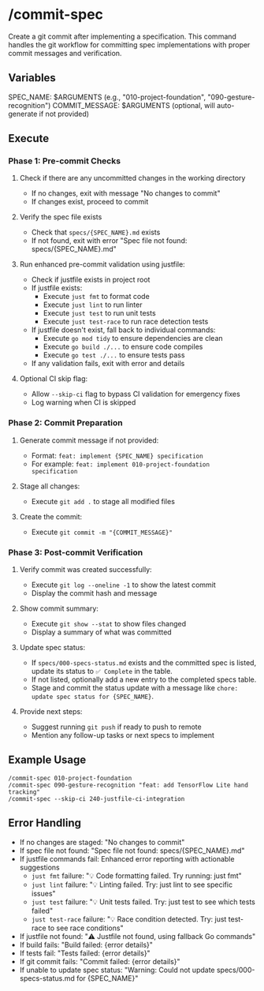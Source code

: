 # /commit-spec

Create a git commit after implementing a specification. This command handles the git workflow for committing spec implementations with proper commit messages and verification.

## Variables

SPEC_NAME: $ARGUMENTS (e.g., "010-project-foundation", "090-gesture-recognition")
COMMIT_MESSAGE: $ARGUMENTS (optional, will auto-generate if not provided)

## Execute

### Phase 1: Pre-commit Checks

1. Check if there are any uncommitted changes in the working directory
   - If no changes, exit with message "No changes to commit"
   - If changes exist, proceed to commit

2. Verify the spec file exists
   - Check that `specs/{SPEC_NAME}.md` exists
   - If not found, exit with error "Spec file not found: specs/{SPEC_NAME}.md"

3. Run enhanced pre-commit validation using justfile:
   - Check if justfile exists in project root
   - If justfile exists:
     - Execute `just fmt` to format code
     - Execute `just lint` to run linter
     - Execute `just test` to run unit tests
     - Execute `just test-race` to run race detection tests
   - If justfile doesn't exist, fall back to individual commands:
     - Execute `go mod tidy` to ensure dependencies are clean
     - Execute `go build ./...` to ensure code compiles
     - Execute `go test ./...` to ensure tests pass
   - If any validation fails, exit with error and details

4. Optional CI skip flag:
   - Allow `--skip-ci` flag to bypass CI validation for emergency fixes
   - Log warning when CI is skipped

### Phase 2: Commit Preparation

1. Generate commit message if not provided:
   - Format: `feat: implement {SPEC_NAME} specification`
   - For example: `feat: implement 010-project-foundation specification`

2. Stage all changes:
   - Execute `git add .` to stage all modified files

3. Create the commit:
   - Execute `git commit -m "{COMMIT_MESSAGE}"`

### Phase 3: Post-commit Verification

1. Verify commit was created successfully:
   - Execute `git log --oneline -1` to show the latest commit
   - Display the commit hash and message

2. Show commit summary:
   - Execute `git show --stat` to show files changed
   - Display a summary of what was committed

3. Update spec status:
   - If `specs/000-specs-status.md` exists and the committed spec is listed, update its status to `✅ Complete` in the table.
   - If not listed, optionally add a new entry to the completed specs table.
   - Stage and commit the status update with a message like `chore: update spec status for {SPEC_NAME}`.

4. Provide next steps:
   - Suggest running `git push` if ready to push to remote
   - Mention any follow-up tasks or next specs to implement

## Example Usage

```
/commit-spec 010-project-foundation
/commit-spec 090-gesture-recognition "feat: add TensorFlow Lite hand tracking"
/commit-spec --skip-ci 240-justfile-ci-integration
```

## Error Handling

- If no changes are staged: "No changes to commit"
- If spec file not found: "Spec file not found: specs/{SPEC_NAME}.md"
- If justfile commands fail: Enhanced error reporting with actionable suggestions
  - `just fmt` failure: "💡 Code formatting failed. Try running: just fmt"
  - `just lint` failure: "💡 Linting failed. Try: just lint to see specific issues"
  - `just test` failure: "💡 Unit tests failed. Try: just test to see which tests failed"
  - `just test-race` failure: "💡 Race condition detected. Try: just test-race to see race conditions"
- If justfile not found: "⚠️ Justfile not found, using fallback Go commands"
- If build fails: "Build failed: {error details}"
- If tests fail: "Tests failed: {error details}"
- If git commit fails: "Commit failed: {error details}"
- If unable to update spec status: "Warning: Could not update specs/000-specs-status.md for {SPEC_NAME}"